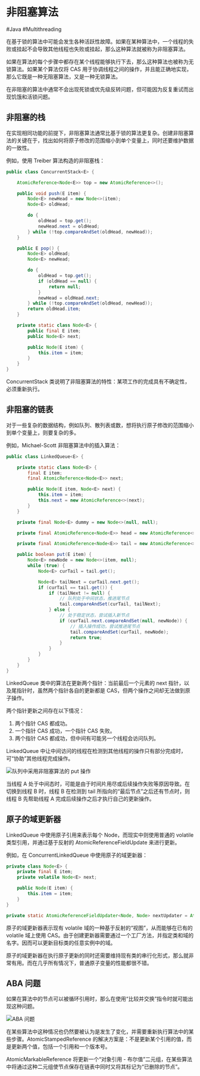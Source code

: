 # 非阻塞算法
#Java #Multithreading 

在基于锁的算法中可能会发生各种活跃性故障。如果在某种算法中，一个线程的失败或挂起不会导致其他线程也失败或挂起，那么这种算法就被称为非阻塞算法。

如果在算法的每个步骤中都存在某个线程能够执行下去，那么这种算法也被称为无锁算法。如果某个算法仅将 CAS 用于协调线程之间的操作，并且能正确地实现，那么它既是一种无阻塞算法，又是一种无锁算法。

在非阻塞的算法中通常不会出现死锁或优先级反转问题，但可能因为反复重试而出现饥饿和活锁问题。

## 非阻塞的栈

在实现相同功能的前提下，非阻塞算法通常比基于锁的算法更复杂。创建非阻塞算法的关键在于，找出如何将原子修改的范围缩小到单个变量上，同时还要维护数据的一致性。

例如，使用 Treiber 算法构造的非阻塞栈：

```java
public class ConcurrentStack<E> {

    AtomicReference<Node<E>> top = new AtomicReference<>();

    public void push(E item) {
        Node<E> newHead = new Node<>(item);
        Node<E> oldHead;

        do {
            oldHead = top.get();
            newHead.next = oldHead;
        } while (!top.compareAndSet(oldHead, newHead));
    }

    public E pop() {
        Node<E> oldHead;
        Node<E> newHead;

        do {
            oldHead = top.get();
            if (oldHead == null) {
                return null;
            }
            newHead = oldHead.next;
        } while (!top.compareAndSet(oldHead, newHead));
        return oldHead.item;
    }

    private static class Node<E> {
        public final E item;
        public Node<E> next;

        public Node(E item) {
            this.item = item;
        }
    }
}
```

ConcurrentStack 类说明了非阻塞算法的特性：某项工作的完成具有不确定性，必须重新执行。

## 非阻塞的链表

对于一些复杂的数据结构，例如队列、散列表或数，想将执行原子修改的范围缩小到单个变量上，则要复杂的多。

例如，Michael-Scott 非阻塞算法中的插入算法：

```java
public class LinkedQueue<E> {

    private static class Node<E> {
        final E item;
        final AtomicReference<Node<E>> next;

        public Node(E item, Node<E> next) {
            this.item = item;
            this.next = new AtomicReference<>(next);
        }
    }

    private final Node<E> dummy = new Node<>(null, null);

    private final AtomicReference<Node<E>> head = new AtomicReference<>(dummy);

    private final AtomicReference<Node<E>> tail = new AtomicReference<>(dummy);

    public boolean put(E item) {
        Node<E> newNode = new Node<>(item, null);
        while (true) {
            Node<E> curTail = tail.get();

            Node<E> tailNext = curTail.next.get();
            if (curTail == tail.get()) {
                if (tailNext != null) {
                    // 队列处于中间状态，推进尾节点
                    tail.compareAndSet(curTail, tailNext);
                } else {
                    // 处于稳定状态，尝试插入新节点
                    if (curTail.next.compareAndSet(null, newNode)) {
                        // 插入操作成功，尝试推进尾节点
                        tail.compareAndSet(curTail, newNode);
                        return true;
                    }
                }
            }
        }
    }
}
```

LinkedQueue 类中的算法在更新两个指针：当前最后一个元素的 next 指针，以及尾指针时，虽然两个指针各自的更新都是 CAS，但两个操作之间却无法做到原子操作。

两个指针更新之间存在以下情况：

1. 两个指针 CAS 都成功。
2. 一个指针 CAS 成功，一个指针 CAS 失败。
3. 两个指针 CAS 都成功，但中间有可能另一个线程会访问队列。

LinkedQueue 中让中间访问的线程在检测到其他线程的操作只有部分完成时，可“协助”其他线程完成操作。

![队列中采用非阻塞算法的 put 操作](https://my-images-repo.oss-cn-hangzhou.aliyuncs.com/java-concurrency-in-practice/%E9%98%9F%E5%88%97%E4%B8%AD%E9%87%87%E7%94%A8%E9%9D%9E%E9%98%BB%E5%A1%9E%E7%AE%97%E6%B3%95%E7%9A%84put%E6%93%8D%E4%BD%9C.png)

当线程 A 处于中间态时，可能是由于时间片用尽或后续操作失败等原因导致。在切换到线程 B 时，线程 B 在检测到 tail 所指向的“最后节点”之后还有节点时，则线程 B 先帮助线程 A 完成后续操作之后才执行自己的更新操作。

## 原子的域更新器

LinkedQueue 中使用原子引用来表示每个 Node，而现实中则使用普通的 volatile 类型引用，并通过基于反射的 AtomicReferenceFieldUpdate 来进行更新。

例如，在 ConcurrentLinkedQueue 中使用原子的域更新器：

```java
private class Node<E> {
    private final E item;
    private volatile Node<E> next;

    public Node(E item) {
        this.item = item;
    }
}

private static AtomicReferenceFieldUpdater<Node, Node> nextUpdater = AtomicReferenceFieldUpdater.newUpdater(Node.class, Node.class, "next");
```

原子的域更新器表示现有 volatile 域的一种基于反射的“视图”，从而能够在已有的 volatile 域上使用 CAS。由于创建更新器需要通过一个工厂方法，并指定类和域的名字。因而可以更新目标类的任意实例中的域。

原子的域更新器在执行原子更新的同时还需要维持现有类的串行化形式，那么就非常有用。而在几乎所有情况下，普通原子变量的性能都很不错。

## ABA 问题

如果在算法中的节点可以被循环引用时，那么在使用“比较并交换”指令时就可能出现这种问题。

![ABA 问题](https://my-images-repo.oss-cn-hangzhou.aliyuncs.com/java-concurrency-in-practice/ABA%E9%97%AE%E9%A2%98.png)

在某些算法中这种情况也仍然要被认为是发生了变化，并需要重新执行算法中的某些步骤。AtomicStampedReference 的解决方案是：不是更新某个引用的值，而是更新两个值，包括一个引用和一个版本号。

AtomicMarkableReference 将更新一个“对象引用 - 布尔值”二元组，在某些算法中将通过这种二元组使节点保存在链表中同时又将其标记为“已删除的节点”。